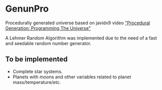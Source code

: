 # GenunPro

Procedurally generated universe based on javidx9 video ["Procedural Generation: Programming The Universe"](https://www.youtube.com/watch?v=ZZY9YE7rZJw&t=592s) 

A Lehmer Random Algorithm was implemented due to the need of a fast and seedable random number generator.

## To be implemented

  * Complete star systems.
  * Planets with moons and other variables related to planet mass/temperature/etc.
